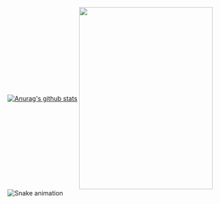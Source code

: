 <a href="#js-calendar-graph"><img align="center" src="https://github-readme-stats.vercel.app/api?username=1337encrypted&show_icons=true&include_all_commits=true&theme=onedark&hide_border=true" alt="Anurag's github stats" /></a>
<a href="#js-calendar-graph"><img align="center" src="https://github-readme-stats.vercel.app/api/top-langs/?username=1337encrypted&layout=compact&theme=onedark&hide_border=true" width="300" height="410" /></a>
![Snake animation](https://github.com/thepiyushmalhotra/thepiyushmalhotra/blob/output/github-contribution-grid-snake.svg)
